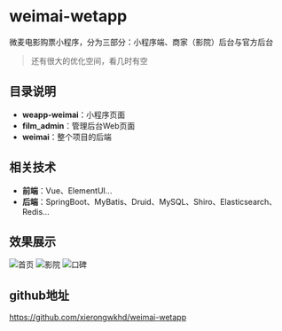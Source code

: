 # weimai-wetapp
微麦电影购票小程序，分为三部分：小程序端、商家（影院）后台与官方后台
> 还有很大的优化空间，看几时有空

## 目录说明
- **weapp-weimai**：小程序页面
- **film_admin**：管理后台Web页面
- **weimai**：整个项目的后端

## 相关技术
- **前端**：Vue、ElementUI...
- **后端**：SpringBoot、MyBatis、Druid、MySQL、Shiro、Elasticsearch、Redis...

## 效果展示
![首页](https://github.com/xierongwkhd/weimai-wetapp/blob/master/images/%E9%A6%96%E9%A1%B5.gif?raw=true)
![影院](https://github.com/xierongwkhd/weimai-wetapp/blob/master/images/%E5%BD%B1%E9%99%A2.gif?raw=true)
![口碑](https://github.com/xierongwkhd/weimai-wetapp/blob/master/images/%E5%8F%A3%E7%A2%91.gif?raw=true)


## github地址
https://github.com/xierongwkhd/weimai-wetapp




